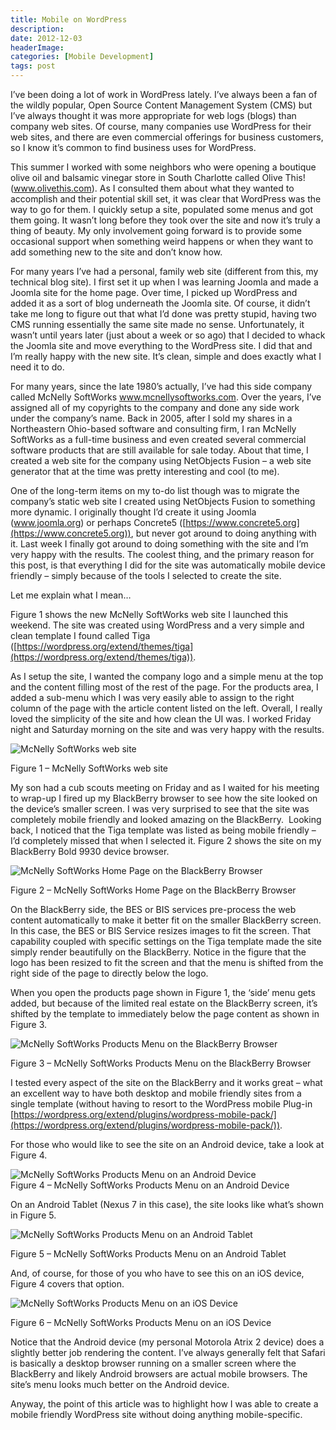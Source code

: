 ```yaml
---
title: Mobile on WordPress
description: 
date: 2012-12-03
headerImage: 
categories: [Mobile Development]
tags: post
---
```


I’ve been doing a lot of work in WordPress lately. I’ve always been a fan of the wildly popular, Open Source Content Management System (CMS) but I’ve always thought it was more appropriate for web logs (blogs) than company web sites. Of course, many companies use WordPress for their web sites, and there are even commercial offerings for business customers, so I know it’s common to find business uses for WordPress.

This summer I worked with some neighbors who were opening a boutique olive oil and balsamic vinegar store in South Charlotte called Olive This! (www.olivethis.com). As I consulted them about what they wanted to accomplish and their potential skill set, it was clear that WordPress was the way to go for them. I quickly setup a site, populated some menus and got them going. It wasn’t long before they took over the site and now it’s truly a thing of beauty. My only involvement going forward is to provide some occasional support when something weird happens or when they want to add something new to the site and don’t know how.

For many years I’ve had a personal, family web site (different from this, my technical blog site). I first set it up when I was learning Joomla and made a Joomla site for the home page. Over time, I picked up WordPress and added it as a sort of blog underneath the Joomla site. Of course, it didn’t take me long to figure out that what I’d done was pretty stupid, having two CMS running essentially the same site made no sense. Unfortunately, it wasn’t until years later (just about a week or so ago) that I decided to whack the Joomla site and move everything to the WordPress site. I did that and I’m really happy with the new site. It’s clean, simple and does exactly what I need it to do.

For many years, since the late 1980’s actually, I’ve had this side company called McNelly SoftWorks www.mcnellysoftworks.com. Over the years, I’ve assigned all of my copyrights to the company and done any side work under the company’s name. Back in 2005, after I sold my shares in a Northeastern Ohio-based software and consulting firm, I ran McNelly SoftWorks as a full-time business and even created several commercial software products that are still available for sale today. About that time, I created a web site for the company using NetObjects Fusion – a web site generator that at the time was pretty interesting and cool (to me).

One of the long-term items on my to-do list though was to migrate the company’s static web site I created using NetObjects Fusion to something more dynamic. I originally thought I’d create it using Joomla (www.joomla.org) or perhaps Concrete5 ([https://www.concrete5.org](https://www.concrete5.org)), but never got around to doing anything with it. Last week I finally got around to doing something with the site and I’m very happy with the results. The coolest thing, and the primary reason for this post, is that everything I did for the site was automatically mobile device friendly – simply because of the tools I selected to create the site.

Let me explain what I mean…

Figure 1 shows the new McNelly SoftWorks web site I launched this weekend. The site was created using WordPress and a very simple and clean template I found called Tiga ([https://wordpress.org/extend/themes/tiga](https://wordpress.org/extend/themes/tiga)).

As I setup the site, I wanted the company logo and a simple menu at the top and the content filling most of the rest of the page. For the products area, I added a sub-menu which I was very easily able to assign to the right column of the page with the article content listed on the left. Overall, I really loved the simplicity of the site and how clean the UI was. I worked Friday night and Saturday morning on the site and was very happy with the results.

![McNelly SoftWorks web site](/images/2012/mcnelly_softworks_products_page_640.png)

Figure 1 – McNelly SoftWorks web site

My son had a cub scouts meeting on Friday and as I waited for his meeting to wrap-up I fired up my BlackBerry browser to see how the site looked on the device’s smaller screen. I was very surprised to see that the site was completely mobile friendly and looked amazing on the BlackBerry.  Looking back, I noticed that the Tiga template was listed as being mobile friendly – I’d completely missed that when I selected it. Figure 2 shows the site on my BlackBerry Bold 9930 device browser.

![McNelly SoftWorks Home Page on the BlackBerry Browser](/images/2012/wordpress%20site%20on%20blackberry%201.png)

Figure 2 – McNelly SoftWorks Home Page on the BlackBerry Browser

On the BlackBerry side, the BES or BIS services pre-process the web content automatically to make it better fit on the smaller BlackBerry screen. In this case, the BES or BIS Service resizes images to fit the screen. That capability coupled with specific settings on the Tiga template made the site simply render beautifully on the BlackBerry. Notice in the figure that the logo has been resized to fit the screen and that the menu is shifted from the right side of the page to directly below the logo.

When you open the products page shown in Figure 1, the ‘side’ menu gets added, but because of the limited real estate on the BlackBerry screen, it’s shifted by the template to immediately below the page content as shown in Figure 3.

![McNelly SoftWorks Products Menu on the BlackBerry Browser](/images/2012/wordpress%20site%20on%20blackberry%202.png)

Figure 3 – McNelly SoftWorks Products Menu on the BlackBerry Browser

I tested every aspect of the site on the BlackBerry and it works great – what an excellent way to have both desktop and mobile friendly sites from a single template (without having to resort to the WordPress mobile Plug-in [https://wordpress.org/extend/plugins/wordpress-mobile-pack/](https://wordpress.org/extend/plugins/wordpress-mobile-pack/)).

For those who would like to see the site on an Android device, take a look at Figure 4.

![McNelly SoftWorks Products Menu on an Android Device](/images/2012/wordpress%20site%20on%20android.png)  
Figure 4 – McNelly SoftWorks Products Menu on an Android Device

On an Android Tablet (Nexus 7 in this case), the site looks like what’s shown in Figure 5.

![McNelly SoftWorks Products Menu on an Android Tablet](/images/2012/wordpress%20site%20on%20android%20tablet.png)

Figure 5 – McNelly SoftWorks Products Menu on an Android Tablet

And, of course, for those of you who have to see this on an iOS device, Figure 4 covers that option.

![McNelly SoftWorks Products Menu on an iOS Device](/images/2012/wordpress%20site%20on%20ios.png)

Figure 6 – McNelly SoftWorks Products Menu on an iOS Device

Notice that the Android device (my personal Motorola Atrix 2 device) does a slightly better job rendering the content. I’ve always generally felt that Safari is basically a desktop browser running on a smaller screen where the BlackBerry and likely Android browsers are actual mobile browsers. The site’s menu looks much better on the Android device.

Anyway, the point of this article was to highlight how I was able to create a mobile friendly WordPress site without doing anything mobile-specific.